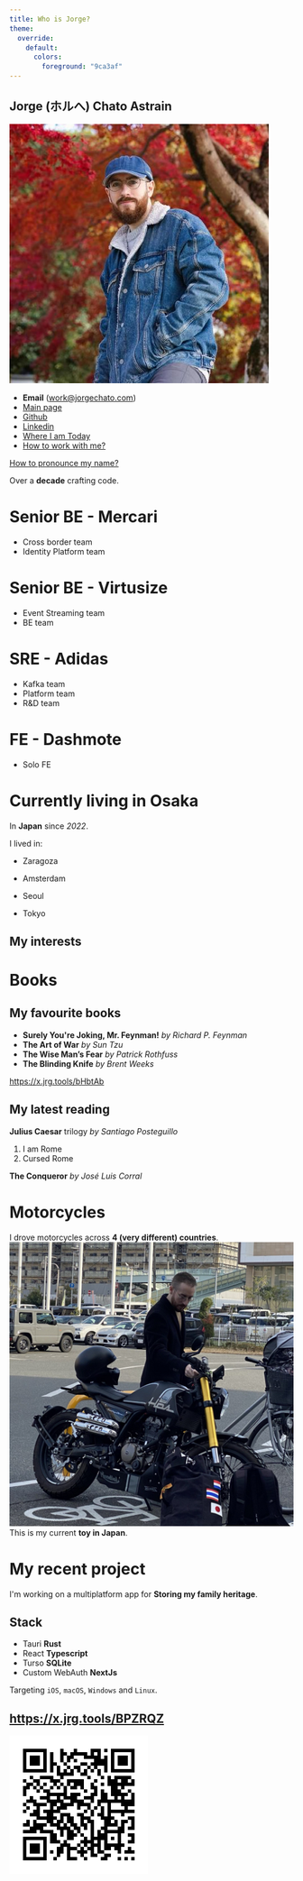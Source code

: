 ```yaml
---
title: Who is Jorge?
theme:
  override:
    default:
      colors:
        foreground: "9ca3af"
---
```


Jorge (ホルへ) Chato Astrain
---
<!-- column_layout: [2, 1] -->
<!-- column: 0 -->
![](./introduction/profile.jpeg)

* **Email** (work@jorgechato.com)
* [Main page](https://jorgechato.com)
* [Github](https://x.jrg.tools/1eLId0)
* [Linkedin](https://x.jrg.tools/KuqtGa)
* [Where I am Today](https://whereisjorge.today/)
* [How to work with me?](https://x.jrg.tools/EmKlWc)

[How to pronounce my name?](https://x.jrg.tools/Rs9oBE)
<!-- column: 1 -->
Over a **decade** crafting code.
# Senior BE - Mercari
* Cross border team
* Identity Platform team
# Senior BE - Virtusize
* Event Streaming team
* BE team
# SRE - Adidas
* Kafka team
* Platform team
* R&D team
# FE - Dashmote
* Solo FE

<!-- reset_layout -->
# Currently living in Osaka

In **Japan** since *2022*.

<!-- pause -->
I lived in:
* Zaragoza
<!-- pause -->
* Amsterdam
<!-- pause -->
* Seoul
<!-- pause -->
* Tokyo
<!-- end_slide -->
My interests
---
<!-- column_layout: [1, 1] -->
<!-- column: 0 -->
# Books
## My favourite books

* **Surely You're Joking, Mr. Feynman!** *by Richard P. Feynman*
* **The Art of War** *by Sun Tzu*
* **The Wise Man’s Fear** *by Patrick Rothfuss*
* **The Blinding Knife** *by Brent Weeks*

https://x.jrg.tools/bHbtAb

## My latest reading

**Julius Caesar** trilogy *by Santiago Posteguillo*

1. I am Rome
2. Cursed Rome

**The Conqueror** *by José Luis Corral*

<!-- column: 1 -->
# Motorcycles
I drove motorcycles across **4 (very different) countries**.
![image:width:50%](./introduction/mondial.jpeg)
This is my current **toy in Japan**.

# My recent project
I'm working on a multiplatform app for **Storing my family heritage**.
<!-- pause -->
## Stack
* Tauri **Rust**
* React **Typescript**
* Turso **SQLite**
* Custom WebAuth **NextJs**

Targeting `iOS`, `macOS`, `Windows` and `Linux`.
<!-- end_slide -->
https://x.jrg.tools/BPZRQZ
---
![](./introduction/qr.png)
